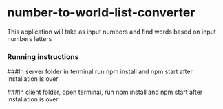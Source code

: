 # number-to-world-list-converter
This application will take as input numbers and find words based on input numbers letters

### Running instructions

###In server folder in terminal run npm install and npm start after installation is over

###In client folder, open terminal, run npm install and npm start after installation is over

